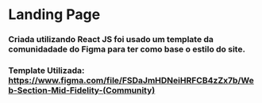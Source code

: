 # Landing Page

### Criada utilizando React JS foi usado um template da comunidadade do Figma para ter como base o estilo do site.
### Template Utilizada: <https://www.figma.com/file/FSDaJmHDNeiHRFCB4zZx7b/Web-Section-Mid-Fidelity-(Community)>
